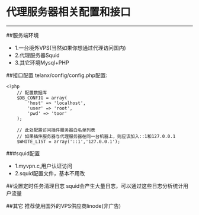 代理服务器相关配置和接口
========================
---
##服务端环境
* 1.一台境外VPS(当然如果你想通过代理访问国内)
* 2.代理服务器Squid
* 3.其它环境Mysql+PHP

##接口配置
telanx/config/config.php配置:

    <?php
        // 配置数据库
        $DB_CONFIG = array(
            'host' => 'localhost',
            'user' => 'root',
            'pwd' => 'toor'
        );

        // 此处配置访问插件服务器白名单列表
        // 如果插件服务器与代理服务器在同一台机器上，则应该加入::1和127.0.0.1
        $WHITE_LIST = array('::1','127.0.0.1');

###squid配置
* 1.myvpn.c,用户认证访问
* 2.squid配置文件，基本不用改

##设置定时任务清理日志
squid会产生大量日志，可以通过这些日志分析统计用户流量

##其它
推荐使用国外的VPS供应商linode(非广告)
